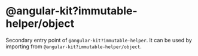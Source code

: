 # @angular-kit?immutable-helper/object

Secondary entry point of `@angular-kit?immutable-helper`. It can be used by importing from `@angular-kit?immutable-helper/object`.
